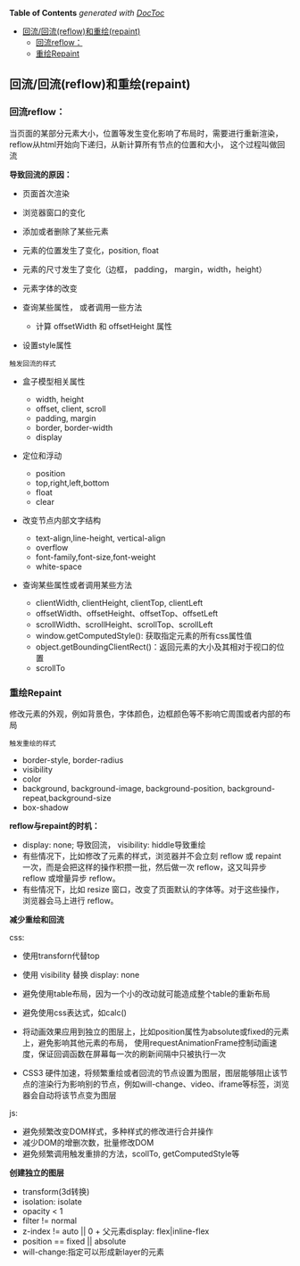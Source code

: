 <!-- START doctoc generated TOC please keep comment here to allow auto update -->
<!-- DON'T EDIT THIS SECTION, INSTEAD RE-RUN doctoc TO UPDATE -->
**Table of Contents**  *generated with [DocToc](https://github.com/thlorenz/doctoc)*

- [回流/回流(reflow)和重绘(repaint)](#%E5%9B%9E%E6%B5%81%E5%9B%9E%E6%B5%81reflow%E5%92%8C%E9%87%8D%E7%BB%98repaint)
  - [回流reflow：](#%E5%9B%9E%E6%B5%81reflow)
  - [重绘Repaint](#%E9%87%8D%E7%BB%98repaint)

<!-- END doctoc generated TOC please keep comment here to allow auto update -->

## 回流/回流(reflow)和重绘(repaint)
### 回流reflow：

当页面的某部分元素大小，位置等发生变化影响了布局时，需要进行重新渲染，reflow从html开始向下递归，从新计算所有节点的位置和大小， 这个过程叫做回流

**导致回流的原因：**
- 页面首次渲染
- 浏览器窗口的变化
- 添加或者删除了某些元素
- 元素的位置发生了变化，position, float
- 元素的尺寸发生了变化（边框， padding， margin，width，height）
- 元素字体的改变
- 查询某些属性， 或者调用一些方法
  - 计算 offsetWidth 和 offsetHeight 属性

- 设置style属性

`触发回流的样式`
- 盒子模型相关属性
    - width, height
    - offset, client, scroll
    - padding, margin
    - border, border-width
    - display
- 定位和浮动
    - position
    - top,right,left,bottom
    - float
    - clear
- 改变节点内部文字结构
    - text-align,line-height, vertical-align
    - overflow
    - font-family,font-size,font-weight
    - white-space

- 查询某些属性或者调用某些方法

    - clientWidth, clientHeight, clientTop, clientLeft
    - offsetWidth、offsetHeight、offsetTop、offsetLeft
    - scrollWidth、scrollHeight、scrollTop、scrollLeft
    - window.getComputedStyle(): 获取指定元素的所有css属性值
    - object.getBoundingClientRect()：返回元素的大小及其相对于视口的位置
    - scrollTo

### 重绘Repaint

修改元素的外观，例如背景色，字体颜色，边框颜色等不影响它周围或者内部的布局

`触发重绘的样式`
- border-style, border-radius
- visibility
- color
- background, background-image, background-position, background-repeat,background-size
- box-shadow

**reflow与repaint的时机：**

- display: none; 导致回流， visibility: hiddle导致重绘
- 有些情况下，比如修改了元素的样式，浏览器并不会立刻 reflow 或 repaint 一次，而是会把这样的操作积攒一批，然后做一次 reflow，这又叫异步 reflow 或增量异步 reflow。
- 有些情况下，比如 resize 窗口，改变了页面默认的字体等。对于这些操作，浏览器会马上进行 reflow。

**减少重绘和回流**

css:

- 使用transforn代替top
  
- 使用 visibility 替换 display: none
- 避免使用table布局，因为一个小的改动就可能造成整个table的重新布局
- 避免使用css表达式，如calc()
- 将动画效果应用到独立的图层上，比如position属性为absolute或fixed的元素上，避免影响其他元素的布局， 使用requestAnimationFrame控制动画速度，保证回调函数在屏幕每一次的刷新间隔中只被执行一次
  
- CSS3 硬件加速，将频繁重绘或者回流的节点设置为图层，图层能够阻止该节点的渲染行为影响别的节点，例如will-change、video、iframe等标签，浏览器会自动将该节点变为图层

js: 

- 避免频繁改变DOM样式，多种样式的修改进行合并操作
- 减少DOM的增删次数，批量修改DOM
- 避免频繁调用触发重排的方法，scollTo, getComputedStyle等


**创建独立的图层**

- transform(3d转换)
- isolation: isolate
- opacity < 1
- filter != normal
- z-index != auto || 0 + 父元素display: flex|inline-flex
- position == fixed || absolute
- will-change:指定可以形成新layer的元素